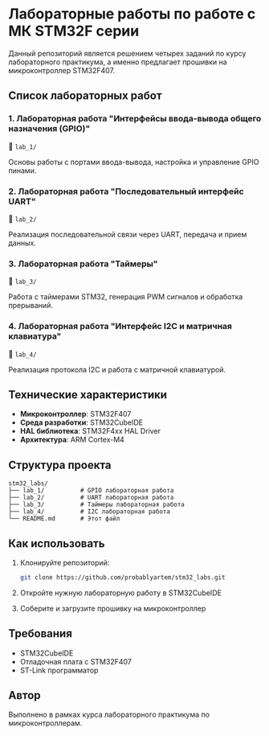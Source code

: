 # Лабораторные работы по работе с МК STM32F серии

Данный репозиторий является решением четырех заданий по курсу лабораторного практикума, а именно предлагает прошивки на микроконтроллер STM32F407.

## Список лабораторных работ

### 1. Лабораторная работа "Интерфейсы ввода-вывода общего назначения (GPIO)"
📁 `lab_1/`

Основы работы с портами ввода-вывода, настройка и управление GPIO пинами.

### 2. Лабораторная работа "Последовательный интерфейс UART"
📁 `lab_2/`

Реализация последовательной связи через UART, передача и прием данных.

### 3. Лабораторная работа "Таймеры"
📁 `lab_3/`

Работа с таймерами STM32, генерация PWM сигналов и обработка прерываний.

### 4. Лабораторная работа "Интерфейс I2C и матричная клавиатура"
📁 `lab_4/`

Реализация протокола I2C и работа с матричной клавиатурой.

## Технические характеристики

- **Микроконтроллер**: STM32F407
- **Среда разработки**: STM32CubeIDE
- **HAL библиотека**: STM32F4xx HAL Driver
- **Архитектура**: ARM Cortex-M4

## Структура проекта

```
stm32_labs/
├── lab_1/          # GPIO лабораторная работа
├── lab_2/          # UART лабораторная работа  
├── lab_3/          # Таймеры лабораторная работа
├── lab_4/          # I2C лабораторная работа
└── README.md       # Этот файл
```

## Как использовать

1. Клонируйте репозиторий:
   ```bash
   git clone https://github.com/probablyartem/stm32_labs.git
   ```

2. Откройте нужную лабораторную работу в STM32CubeIDE

3. Соберите и загрузите прошивку на микроконтроллер

## Требования

- STM32CubeIDE
- Отладочная плата с STM32F407
- ST-Link программатор

## Автор

Выполнено в рамках курса лабораторного практикума по микроконтроллерам.
